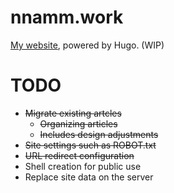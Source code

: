 # nnamm.work

[My website](https://nnamm.work), powered by Hugo. (WIP)

# TODO

- ~~Migrate existing artcles~~
  - ~~Organizing articles~~
  - ~~Includes design adjustments~~
- ~~Site settings such as ROBOT.txt~~
- ~~URL redirect configuration~~
- Shell creation for public use
- Replace site data on the server
